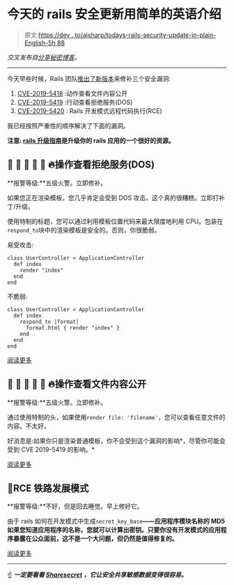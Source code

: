 # 今天的 rails 安全更新用简单的英语介绍

> 原文:[https://dev . to/ajsharp/todays-rails-security-update-in-plain-English-5h 88](https://dev.to/ajsharp/todays-rails-security-update-in-plain-english-5h88)

*交叉发布自[分享秘密博客](https://blog.sharesecret.co/todays-rails-security-update-plain-english/)。*

* * *

今天早些时候，Rails 团队[推出了新版本](https://weblog.rubyonrails.org/2019/3/13/Rails-4-2-5-1-5-1-6-2-have-been-released/)来修补三个安全漏洞:

1.  [CVE-2019-5418](https://groups.google.com/forum/#!topic/rubyonrails-security/pFRKI96Sm8Q) :动作查看文件内容公开
2.  [CVE-2019-5419](https://groups.google.com/forum/#!topic/rubyonrails-security/GN7w9fFAQela) :行动查看拒绝服务(DOS)
3.  [CVE-2019-5420](https://groups.google.com/forum/#!topic/rubyonrails-security/IsQKvDqZdKw) : Rails 开发模式远程代码执行(RCE)

我已经按照严重性的顺序解决了下面的漏洞。

**注意: [rails 升级指南](https://guides.rubyonrails.org/upgrading_ruby_on_rails.html)是升级你的 rails 应用的一个很好的资源。**

## [](#action-view-denial-of-service-dos)🚨 🚨 🚨 🚨 🚨 🔥操作查看拒绝服务(DOS)

**报警等级:**五级火警。立即修补。

如果您正在渲染模板，您几乎肯定会受到 DOS 攻击。这个真的很糟糕。立即打补丁/升级。

使用特制的标题，您可以通过利用模板位置代码来最大限度地利用 CPU。包装在`respond_to`块中的渲染模板是安全的。否则，你很脆弱。

易受攻击:

```
class UserController < ApplicationController 
  def index 
    render "index" 
  end 
end 
```

不脆弱:

```
class UserController < ApplicationController 
  def index 
    respond_to |format| 
      format.html { render "index" } 
    end 
  end 
end 
```

[阅读更多](https://groups.google.com/forum/#!topic/rubyonrails-security/GN7w9fFAQeI)

## [](#action-view-file-content-disclosure)🚨 🚨 🚨 🚨 🚨 🔥操作查看文件内容公开

**报警等级:**五级火警。立即修补。

通过使用特制的头，如果使用`render file: 'filename'`，您可以查看任意文件的内容。不太好。

好消息是:如果你只是渲染普通模板，你不会受到这个漏洞的影响*，尽管你可能会受到 CVE 2019-5419 的影响。*

[阅读更多](https://groups.google.com/forum/#!topic/rubyonrails-security/pFRKI96Sm8Q)

## [](#rails-development-mode-rce)🚨RCE 铁路发展模式

**报警等级:**不好，但是回去睡觉。早上修好它。

由于 rails 如何在开发模式中生成`secret_key_base`**——应用程序模块名称的 MD5 如果您知道应用程序的名称，您就可以计算出密钥。只要你没有开发模式的应用程序暴露在公众面前，这不是一个大问题，但仍然是值得修复的。**

[阅读更多](https://groups.google.com/forum/#!topic/rubyonrails-security/IsQKvDqZdKw)

* * *

☝️ ***一定要看看 [Sharesecret](https://www.sharesecret.co) ，它让安全共享敏感数据变得很容易。***